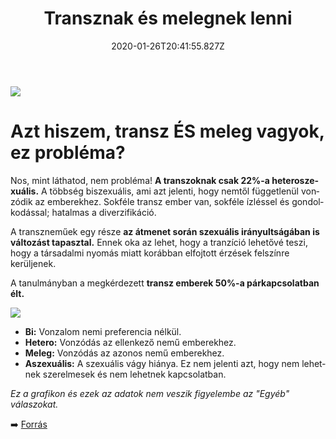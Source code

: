 ﻿---
date: "2020-01-26T20:41:55.827Z"
title: "Transznak és melegnek lenni"
lang: hu
---

<div class="header-image"><img src="assets/images/undraw_super_thank_you.svg" /></div>

# Azt hiszem, transz ÉS meleg vagyok, ez probléma?

Nos, mint láthatod, nem probléma! **A transzoknak csak 22%-a heteroszexuális.** A többség biszexuális, ami azt jelenti, hogy nemtől függetlenül vonzódik az emberekhez. Sokféle transz ember van, sokféle ízléssel és gondolkodással; hatalmas a diverzifikáció.

A transzneműek egy része **az átmenet során szexuális irányultságában is változást tapasztal.** Ennek oka az lehet, hogy a tranzíció lehetővé teszi, hogy a társadalmi nyomás miatt korábban elfojtott érzések felszínre kerüljenek.

A tanulmányban a megkérdezett **transz emberek 50%-a párkapcsolatban élt.**


<div class="graph-image"><img src="assets/images/szexualitas.png" /></div>

* **Bi:** Vonzalom nemi preferencia nélkül.
* **Hetero:** Vonzódás az ellenkező nemű emberekhez.
* **Meleg:** Vonzódás az azonos nemű emberekhez.
* **Aszexuális:** A szexuális vágy hiánya. Ez nem jelenti azt, hogy nem lehetnek szerelmesek és nem lehetnek kapcsolatban.

*Ez a grafikon és ezek az adatok nem veszik figyelembe az "Egyéb" válaszokat.*

➡️ [Forrás](https://transequality.org/sites/default/files/docs/usts/USTS-Full-Report-Dec17.pdf)


